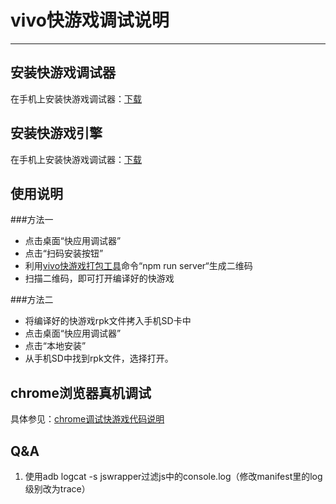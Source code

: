 # vivo快游戏调试说明
---

## 安装快游戏调试器

在手机上安装快游戏调试器：[下载](/kuai-you-xi-jiao-cheng/xia-zai-yu-geng-xin.md)

## 安装快游戏引擎
在手机上安装快游戏调试器：[下载](/kuai-you-xi-jiao-cheng/xia-zai-yu-geng-xin.md)

## 使用说明
###方法一
* 点击桌面“快应用调试器”
* 点击“扫码安装按钮”
* 利用[vivo快游戏打包工具](/kuai-you-xi-jiao-cheng/vivokuai-you-xi-da-bao-gong-ju-shuo-ming.md)命令“npm run server“生成二维码
* 扫描二维码，即可打开编译好的快游戏

###方法二
* 将编译好的快游戏rpk文件拷入手机SD卡中
* 点击桌面“快应用调试器”
* 点击“本地安装”
* 从手机SD中找到rpk文件，选择打开。

## chrome浏览器真机调试
具体参见：[chrome调试快游戏代码说明](/kuai-you-xi-jiao-cheng/chromediao-shi-kuai-you-xi-dai-ma-shuo-ming.md)

## Q&A
1. 使用adb logcat -s jswrapper过滤js中的console.log（修改manifest里的log级别改为trace）